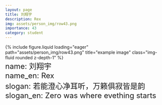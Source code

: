 ```yaml
---
layout: page
title: 刘翔宇
description: Rex
img: assets/person_img/row43.png
importance: 43
category: student
---
```


<div class="row justify-content-center">
    <div class="col-6 mt-3 mt-md-0">
        {% include figure.liquid loading="eager" path="assets/person_img/row43.png" title="example image" class="img-fluid rounded z-depth-1" %}
    </div>
</div>

<font size="5">
    name: 刘翔宇<br>
    name_en: Rex<br>
    slogan: 若能澄心净耳听，万籁俱寂皆是韵<br>
    slogan_en: Zero was where evething starts<br>
</font>
